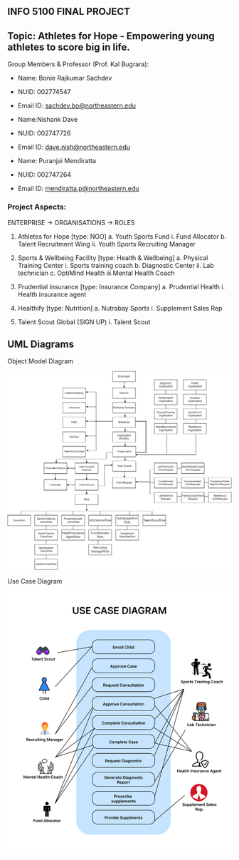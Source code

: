 ## INFO 5100 FINAL PROJECT

## Topic: Athletes for Hope - Empowering young athletes to score big in life.

Group Members & Professor (Prof. Kal Bugrara):

- Name: Bonie Rajkumar Sachdev
- NUID: 002774547
- Email ID: sachdev.bo@northeastern.edu

- Name:Nishank Dave
- NUID: 002747726
- Email ID: dave.nish@northeastern.edu

- Name: Puranjai Mendiratta
- NUID: 002747264
- Email ID: mendiratta.p@northeastern.edu


### Project Aspects:

ENTERPRISE → ORGANISATIONS → ROLES

1. Athletes for Hope [type: NGO]
	a. Youth Sports Fund
		i. Fund Allocator
	b. Talent Recruitment Wing
		ii. Youth Sports Recruiting Manager

2. Sports & Wellbeing Facility [type: Health & Wellbeing]
	a. Physical Training Center
		i. Sports training coach
	b. Diagnostic Center
		ii. Lab technician
	c. OptiMind Health
		iii.Mental Health Coach

3. Prudential Insurance [type: Insurance Company]
	a. Prudential Health
		i. Health insurance agent

4. Healthify [type: Nutrition]
	a. Nutrabay Sports
		i. Supplement Sales Rep

5. Talent Scout Global (SIGN UP)
		i. Talent Scout
		
		
## UML Diagrams
Object Model Diagram
		
![](https://github.com/Bonie1999/Athletes-for-Hope/blob/Nishank/UML%20Diagrams/UML_Objectmodel_AED.jpg)

Use Case Diagram
![](https://github.com/Bonie1999/Athletes-for-Hope/blob/Puranjai/UML%20Diagrams/Use%20case%20Diagram.jpg)

